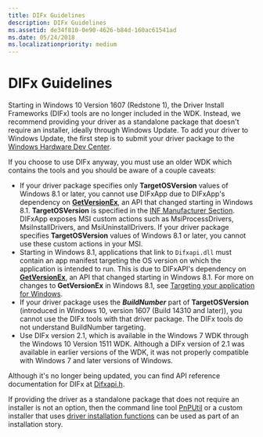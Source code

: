 ```yaml
---
title: DIFx Guidelines
description: DIFx Guidelines
ms.assetid: de34f810-0e90-4626-b84d-160ac61541ad
ms.date: 05/24/2018
ms.localizationpriority: medium
---
```


# DIFx Guidelines

Starting in Windows 10 Version 1607 (Redstone 1), the Driver Install Frameworks (DIFx) tools are no longer included in the WDK.  Instead, we recommend providing your driver as a standalone package that doesn't require an installer, ideally through Windows Update.  To add your driver to Windows Update, the first step is to submit your driver package to the [Windows Hardware Dev Center](https://developer.microsoft.com/windows/hardware/dashboard-sign-in).

If you choose to use DIFx anyway, you must use an older WDK which contains the tools and you should be aware of a couple caveats:

* If your driver package specifies only **TargetOSVersion** values of Windows 8.1 or later, you cannot use DIFxApp due to DIFxApp's dependency on [**GetVersionEx**](https://msdn.microsoft.com/library/windows/desktop/ms724451), an API that changed starting in Windows 8.1.  **TargetOSVersion** is specified in the [INF Manufacturer Section](inf-manufacturer-section.md). DIFxApp exposes MSI custom actions such as MsiProcessDrivers, MsiInstallDrivers, and MsiUninstallDrivers.  If your driver package specifies **TargetOSVersion** values of Windows 8.1 or later, you cannot use these custom actions in your MSI.
* Starting in Windows 8.1, applications that link to `Difxapi.dll` must contain an app manifest targeting the OS version on which the application is intended to run.  This is due to DIFxAPI's dependency on [**GetVersionEx**](https://msdn.microsoft.com/library/windows/desktop/ms724451), an API that changed starting in Windows 8.1.  For more on changes to **GetVersionEx** in Windows 8.1, see [Targeting your application for Windows](https://msdn.microsoft.com/library/windows/desktop/dn481241).
* If your driver package uses the ***BuildNumber*** part of **TargetOSVersion** (introduced in Windows 10, version 1607 (Build 14310 and later)), you cannot use the DIFx tools with that driver package.  The DIFx tools do not understand BuildNumber targeting.
* Use DIFx version 2.1, which is available in the Windows 7 WDK through the Windows 10 Version 1511 WDK.  Although a DIFx version of 2.1 was available in earlier versions of the WDK, it was not properly compatible with Windows 7 and later versions of Windows.

Although it's no longer being updated, you can find API reference documentation for DIFx at [Difxapi.h](https://docs.microsoft.com/previous-versions/windows/hardware/difxapi/).

If providing the driver as a standalone package that does not require an installer is not an option, then the command line tool [PnPUtil](https://docs.microsoft.com/en-us/windows-hardware/drivers/devtest/pnputil) or a custom installer that uses [driver installation functions](setupapi-functions-that-simplify-driver-installation.md) can be used as part of an installation story.
